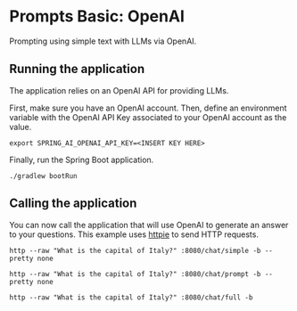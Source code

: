 # Prompts Basic: OpenAI

Prompting using simple text with LLMs via OpenAI.

## Running the application

The application relies on an OpenAI API for providing LLMs.

First, make sure you have an OpenAI account.
Then, define an environment variable with the OpenAI API Key associated to your OpenAI account as the value.

```shell
export SPRING_AI_OPENAI_API_KEY=<INSERT KEY HERE>
```

Finally, run the Spring Boot application.

```shell
./gradlew bootRun
```

## Calling the application

You can now call the application that will use OpenAI to generate an answer to your questions.
This example uses [httpie](https://httpie.io) to send HTTP requests.

```shell
http --raw "What is the capital of Italy?" :8080/chat/simple -b --pretty none
```

```shell
http --raw "What is the capital of Italy?" :8080/chat/prompt -b --pretty none
```

```shell
http --raw "What is the capital of Italy?" :8080/chat/full -b
```
